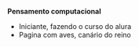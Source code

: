 **Pensamento computacional**

* Iniciante, fazendo o curso do alura
* Pagina com aves, canário do reino
